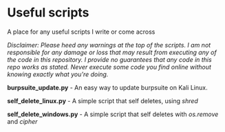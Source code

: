 # Useful scripts
A place for any useful scripts I write or come across


_Disclaimer:
Please heed any warnings at the top of the scripts. 
I am not responsible for any damage or loss that may result from executing
any of the code in this repository. I provide no guarantees that any code in this repo works as stated. Never execute some code you find online
without knowing exactly what you're doing._

**burpsuite_update.py** - An easy way to update burpsuite on Kali Linux.

**self_delete_linux.py** - A simple script that self deletes, using _shred_ 

**self_delete_windows.py** - A simple script that self deletes with _os.remove_ and _cipher_

